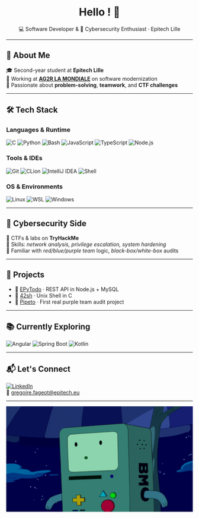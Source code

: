 <h1 align="center">Hello ! 🙂 </h1>
<p align="center">💻 Software Developer & 🔐 Cybersecurity Enthusiast · Epitech Lille</p>

---

## 🚀 About Me

🎓 Second-year student at **Epitech Lille**  
💼 Working at **[AG2R LA MONDIALE](https://www.ag2rlamondiale.fr/)** on software modernization  
🧠 Passionate about **problem-solving**, **teamwork**, and **CTF challenges**

---

## 🛠️ Tech Stack

### Languages & Runtime
![C](https://img.shields.io/badge/C-00599C?style=flat&logo=c&logoColor=white)
![Python](https://img.shields.io/badge/Python-3776AB?style=flat&logo=python&logoColor=white)
![Bash](https://img.shields.io/badge/Bash-121011?style=flat&logo=gnubash&logoColor=white)
![JavaScript](https://img.shields.io/badge/JS-F7DF1E?style=flat&logo=javascript&logoColor=black)
![TypeScript](https://img.shields.io/badge/TS-3178C6?style=flat&logo=typescript&logoColor=white)
![Node.js](https://img.shields.io/badge/Node.js-339933?style=flat&logo=node.js&logoColor=white)

### Tools & IDEs  
![Git](https://img.shields.io/badge/Git-F05032?style=flat&logo=git&logoColor=white)
![CLion](https://img.shields.io/badge/CLion-000000?style=flat&logo=clion&logoColor=white)
![IntelliJ IDEA](https://img.shields.io/badge/IntelliJ-000000?style=flat&logo=intellijidea&logoColor=white)
![Shell](https://img.shields.io/badge/Shell-4EAA25?style=flat&logo=gnu-bash&logoColor=white)

### OS & Environments  
![Linux](https://img.shields.io/badge/Linux-FCC624?style=flat&logo=linux&logoColor=black)
![WSL](https://img.shields.io/badge/WSL-008080?style=flat)
![Windows](https://img.shields.io/badge/Windows-0078D6?style=flat&logo=windows&logoColor=white)

---

## 🔐 Cybersecurity Side

🎯 CTFs & labs on **TryHackMe**  
🔎 Skills: *network analysis, privilege escalation, system hardening*  
🧠 Familiar with *red/blue/purple team* logic, *black-box/white-box* audits

---

## 📁 Projects

- 📌 [EPyTodo](https://github.com/graigware/EPyTodo-Project) · REST API in Node.js + MySQL  
- 🐚 [42sh](https://github.com/graigware/42sh-Project) · Unix Shell in C  
- 👾 [Pipeto](https://github.com/graigware/Pipeto-Project) · First real purple team audit project

---

## 📚 Currently Exploring

![Angular](https://img.shields.io/badge/Angular-DD0031?style=flat&logo=angular&logoColor=white)
![Spring Boot](https://img.shields.io/badge/Spring_Boot-6DB33F?style=flat&logo=spring-boot&logoColor=white)
![Kotlin](https://img.shields.io/badge/Kotlin-0095D5?style=flat&logo=kotlin&logoColor=white)

---

## 📬 Let's Connect

[![LinkedIn](https://img.shields.io/badge/LinkedIn-blue?style=flat&logo=linkedin&logoColor=white)](https://www.linkedin.com/in/gregoire-fageot)
<br>
📧 gregoire.fageot@epitech.eu

---

<p align="center">
  <img src="assets/Happy-BMO.gif" width="900px" alt="BMO-gif">
</p>
